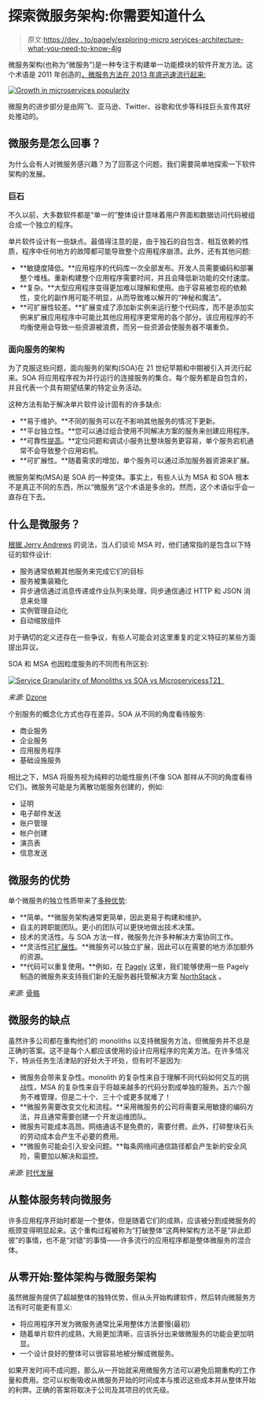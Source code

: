 # 探索微服务架构:你需要知道什么

> 原文:[https://dev . to/pagely/exploring-micro services-architecture-what-you-need-to-know-4jg](https://dev.to/pagely/exploring-microservices-architecture-what-you-need-to-know-4jg)

微服务架构(也称为“微服务”)是一种专注于构建单一功能模块的软件开发方法。这个术语是 2011 年创造的[，微服务方法在 2013 年底迅速流行起来:](https://en.wikipedia.org/wiki/Microservices#Introduction)

[![Growth in microservices popularity](../Images/227dc5146ff7e73bc02510e61eadafb5.png)](https://trends.google.com/trends/explore?date=2011-06-12%202019-07-12&geo=US&q=microservices)

微服务的进步部分是由网飞、亚马逊、Twitter、谷歌和优步等科技巨头宣传其好处推动的。

## 微服务是怎么回事？

为什么会有人对微服务感兴趣？为了回答这个问题，我们需要简单地探索一下软件架构的发展。

### 巨石

不久以前，大多数软件都是“单一的”整体设计意味着用户界面和数据访问代码被组合成一个独立的程序。

单片软件设计有一些缺点。最值得注意的是，由于独石的自包含、相互依赖的性质，程序中任何地方的故障都可能导致整个应用程序崩溃。此外，还有其他问题:

*   **敏捷度降低。**应用程序的代码库一次全部发布。开发人员需要编码和部署整个堆栈。重新构建整个应用程序需要时间，并且会降低新功能的交付速度。
*   **复杂。**大型应用程序变得更加难以理解和使用。由于容易被忽视的依赖性，变化的副作用可能不明显，从而导致难以解开的“神秘和魔法”。
*   **可扩展性较差。**扩展变成了添加新实例来运行整个代码库，而不是添加实例来扩展应用程序中可能比其他应用程序更常用的各个部分。该应用程序的不均衡使用会导致一些资源被浪费，而另一些资源会使服务器不堪重负。

### 面向服务的架构

为了克服这些问题，面向服务的架构(SOA)在 21 世纪早期和中期被引入并流行起来。SOA 将应用程序视为并行运行的连接服务的集合。每个服务都是自包含的，并且代表一个具有期望结果的特定业务活动。

这种方法有助于解决单片软件设计固有的许多缺点:

*   **易于维护。**不同的服务可以在不影响其他服务的情况下更新。
*   **平台独立性。**您可以通过组合使用不同解决方案的服务来创建应用程序。
*   **可靠性[提高](https://pagely.com/blog/wordpress-data-reliability/)。**定位问题和调试小服务比整块服务更容易，单个服务宕机通常不会导致整个应用宕机。
*   **可扩展性。**随着需求的增加，单个服务可以通过添加服务器资源来扩展。

微服务架构(MSA)是 SOA 的一种变体。事实上，有些人认为 MSA 和 SOA 根本不是真正不同的东西，所以“微服务”这个术语是多余的。然而，这个术语似乎会一直存在下去。

## 什么是微服务？

[根据 Jerry Andrews](https://www.quora.com/What-are-the-alternatives-to-microservices/answer/Jerry-Andrews?ch=10&share=47420578&srid=QhZeq) 的说法，当人们谈论 MSA 时，他们通常指的是包含以下特征的软件设计:

*   服务通常依赖其他服务来完成它们的目标
*   服务被集装箱化
*   异步通信通过消息传递或作业队列来处理，同步通信通过 HTTP 和 JSON 消息来处理
*   实例管理自动化
*   自动缩放组件

对于确切的定义还存在一些争议，有些人可能会对这里重复的定义特征的某些方面提出异议。

SOA 和 MSA 也因粒度服务的不同而有所区别:

[![Service Granulariity of Monoliths vs SOA vs Microservicess](../Images/c0ed6d6026fe88d8232b5208bb7377d4.png)T2】](https://dzone.com/articles/microservices-vs-soa-whats-the-difference)

*来源:* [Dzone](https://dzone.com/articles/microservices-vs-soa-whats-the-difference)

个别服务的概念化方式也存在差异。SOA 从不同的角度看待服务:

*   商业服务
*   企业服务
*   应用服务程序
*   基础设施服务

相比之下，MSA 将服务视为纯粹的功能性服务(不像 SOA 那样从不同的角度看待它们)。微服务可能是为离散功能服务创建的，例如:

*   证明
*   电子邮件发送
*   账户管理
*   帐户创建
*   演员表
*   信息发送

## 微服务的优势

单个微服务的独立性质带来了[多种优势](https://skelia.com/articles/5-major-benefits-microservice-architecture/):

*   **简单。**微服务架构通常更简单，因此更易于构建和维护。
*   自主的跨职能团队。更小的团队可以更快地做出技术决策。
*   技术的灵活性。与 SOA 方法一样，微服务允许多种解决方案协同工作。
*   **灵活性[可扩展性](https://pagely.com/kb/en/what-is-horizontal-scaling/)。**微服务可以独立扩展，因此可以在需要的地方添加额外的资源。
*   **代码可以重复使用。**例如，在 [Pagely](https://pagely.com) 这里，我们能够使用一些 Pagely 制造的微服务来支持我们新的无服务器托管解决方案 [NorthStack](https://northstack.com) 。

*来源:* [骨骼](https://skelia.com/articles/5-major-benefits-microservice-architecture/)

## 微服务的缺点

虽然许多公司都在重构他们的 monoliths 以支持微服务方法，但微服务并不总是正确的答案。这不是每个人都应该使用的设计应用程序的完美方法。在许多情况下，特派任务生活津贴的好处大于坏处，但有时不是因为:

*   微服务会带来复杂性。monolith 的复杂性来自于理解不同代码如何交互的挑战性，MSA 的复杂性来自于将越来越多的代码分割成单独的服务。五六个服务不难管理，但是二十个、三十个或更多就难了！
*   **微服务需要改变文化和流程。**采用微服务的公司将需要采用敏捷的编码方法，并且通常需要创建一个开发运维团队。
*   微服务可能成本高昂。网络通话不是免费的，需要付费。此外，打碎整块石头的劳动成本会产生不必要的费用。
*   **微服务可能会引入安全问题。**每条网络间通信路径都会产生新的安全风险，需要加以解决和监控。

*来源:* [时代发展](https://www.tiempodev.com/blog/disadvantages-of-a-microservices-architecture/)

## 从整体服务转向微服务

许多应用程序开始时都是一个整体，但是随着它们的成熟，应该被分割成微服务的瓶颈变得明显起来。这个重构过程被称为“打破整体”这两种架构方法不是“非此即彼”的事情，也不是“对错”的事情——许多流行的应用程序都是整体微服务的混合体。

## 从零开始:整体架构与微服务架构

虽然微服务提供了超越整体的独特优势，但从头开始构建软件，然后转向微服务方法有时可能更有意义:

*   将应用程序开发为微服务通常比采用整体方法要慢(最初)
*   随着单片软件的成熟，大局更加清晰，应该拆分出来做微服务的功能会更加明显。
*   一个设计良好的整体可以很容易地被分解成微服务。

如果开发时间不成问题，那么从一开始就采用微服务方法可以避免后期重构的工作量和费用。您可以权衡吸收从微服务开始的时间成本与推迟这些成本并从整体开始的利弊。正确的答案将取决于公司及其项目的优先级。